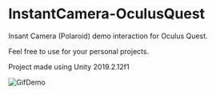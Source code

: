 # InstantCamera-OculusQuest
Insant Camera (Polaroid) demo interaction for Oculus Quest.

Feel free to use for your personal projects.

Project made using Unity 2019.2.12f1

![GifDemo](https://user-images.githubusercontent.com/42948357/71692185-860ddd80-2da9-11ea-9521-3775292d8852.gif)
